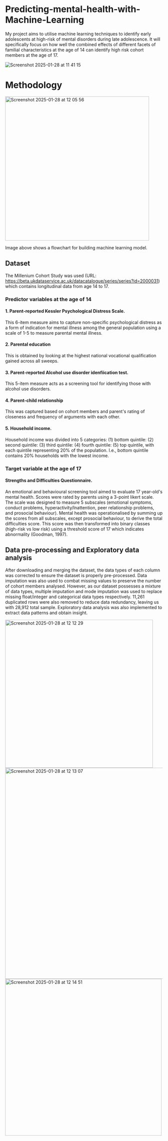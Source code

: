 # Predicting-mental-health-with-Machine-Learning
My project aims to utilise machine learning techniques to identify early adolescents at high-risk of mental disorders during late adolescence. It will specifically focus on how well the combined effects of different facets of familial characteristics at the age of 14 can identify high risk cohort members at the age of 17.


![Screenshot 2025-01-28 at 11 41 15](https://github.com/user-attachments/assets/9da55b92-5ef3-458c-a87a-347a9f455515)

# Methodology
<img width="460" alt="Screenshot 2025-01-28 at 12 05 56" src="https://github.com/user-attachments/assets/e01b961f-6c2f-4b9f-a539-729b18e19b58" />

Image above shows a flowchart for building machine learning model. 

## Dataset
The Millenium Cohort Study was used (URL: https://beta.ukdataservice.ac.uk/datacatalogue/series/series?id=2000031) which contains longitudinal data from age 14 to 17.

### Predictor variables at the age of 14
#### 1. Parent-reported Kessler Psychological Distress Scale.
This 6-item measure aims to capture non-specific psychological distress as a form of indication for mental illness among the general population using a scale of 1-5 to measure parental mental illness.
#### 2. Parental education
This is obtained by looking at the highest national vocational qualification gained across all sweeps.
#### 3. Parent-reported Alcohol use disorder idenfiication test.
This 5-item measure acts as a screening tool for identifying those with alcohol use disorders.
#### 4. Parent-child relationship
This was captured based on cohort members and parent's rating of closeness and frequency of arguments with each other.
#### 5. Household income.
Household income was divided into 5 categories: (1) bottom quintile: (2) second quintile: (3) third quintile: (4) fourth quintile: (5) top quintile, with each quintile representing 20% of the population. I.e., bottom quintile contains 20% households with the lowest income.

### Target variable at the age of 17
#### Strengths and Difficulties Questionnaire. 
An emotional and behavioural screening tool aimed to evaluate 17 year-old's mental health. Scores were rated by parents using a 3-point likert scale. The scale was designed to measure 5 subscales (emotional symptoms, conduct problems, hyperactivity/Inattention, peer relationship problems, and prosocial behaviour). Mental health was operationalised by summing up the scores from all subscales, except prosocial behaviour, to derive the total difficulties score. This score was then transformed into binary classes (high-risk vs low risk) using a threshold score of 17 which indicates abnormality (Goodman, 1997).

## Data pre-processing and Exploratory data analysis
After downloading and merging the dataset, the data types of each column was corrected to ensure the dataset is properly pre-processed. Data imputation was also used to combat missing values to preserve the number of cohort members analysed. However, as our dataset possesses a mixture of data types, multiple imputation and mode imputation was used to replace missing float/integer and categorical data types respectively. 11,261 duplicated rows were also removed to reduce data redundancy, leaving us with 28,912 total sample. Exploratory data analysis was also implemented to extract data patterns and obtain insight.

<img width="472" alt="Screenshot 2025-01-28 at 12 12 29" src="https://github.com/user-attachments/assets/15d40a54-c802-45e4-a457-28a3fd14f99d" />

<img width="673" alt="Screenshot 2025-01-28 at 12 13 07" src="https://github.com/user-attachments/assets/9f8b078a-8f5d-4f00-a603-9bec1709dc3a" />

<img width="500" alt="Screenshot 2025-01-28 at 12 14 51" src="https://github.com/user-attachments/assets/da622b88-b3d6-4c62-b334-0736ebdc553d" />




